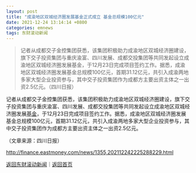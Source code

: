 ```yaml
---
layout: post
title: "成渝地区双城经济圈发展基金正式成立 基金总规模100亿元"
date: 2021-12-24 13:14:14 +0800
categories: emnews
tags: 东财滚动新闻
---
```

> 记者从成都交子金控集团获悉，该集团积极助力成渝地区双城经济圈建设，旗下交子投资集团与重庆渝富、四川发展、成都交投集团等共同发起设立成渝地区双城经济圈发展基金，于12月23日完成项目签约工作。据悉，成渝地区双城经济圈发展基金总规模100亿元，首期31.12亿元，共引入成渝两地多家大型企业投资参与，其中交子投资集团作为成都方主要出资主体之一出资2.5亿元。（四川日报）

<p>记者从成都交子金控集团获悉，该集团积极助力成渝地区双城经济圈建设，旗下交子投资集团与重庆渝富、四川发展、成都交投集团等共同发起设立成渝地区双城经济圈发展<span id="Info.3293"><a href="http://data.eastmoney.com/zlsj/" class="infokey">基金</a></span>，于12月23日完成项目签约工作。据悉，成渝地区双城经济圈发展基金总规模100亿元，首期31.12亿元，共引入成渝两地多家大型企业投资参与，其中交子投资集团作为成都方主要出资主体之一出资2.5亿元。</p><p class="em_media">（文章来源：四川日报）</p>

<http://finance.eastmoney.com/news/1355,202112242225288229.html>

[返回东财滚动新闻](//finews.withounder.com/emnews/)｜[返回首页](//finews.withounder.com/)